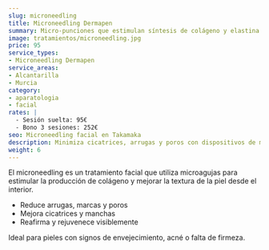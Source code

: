 ```yaml
---
slug: microneedling
title: Microneedling Dermapen
summary: Micro-punciones que estimulan síntesis de colágeno y elastina.
image: tratamientos/microneedling.jpg
price: 95
service_types:
- Microneedling Dermapen
service_areas:
- Alcantarilla
- Murcia
category:
- aparatologia
- facial
rates: |
  - Sesión suelta: 95€
  - Bono 3 sesiones: 252€
seo: Microneedling facial en Takamaka
description: Minimiza cicatrices, arrugas y poros con dispositivos de microagujas y cócteles estériles.
weight: 6
---
```


El microneedling es un tratamiento facial que utiliza microagujas para estimular la producción de colágeno y mejorar la textura de la piel desde el interior.

- Reduce arrugas, marcas y poros
- Mejora cicatrices y manchas
- Reafirma y rejuvenece visiblemente

Ideal para pieles con signos de envejecimiento, acné o falta de firmeza.
